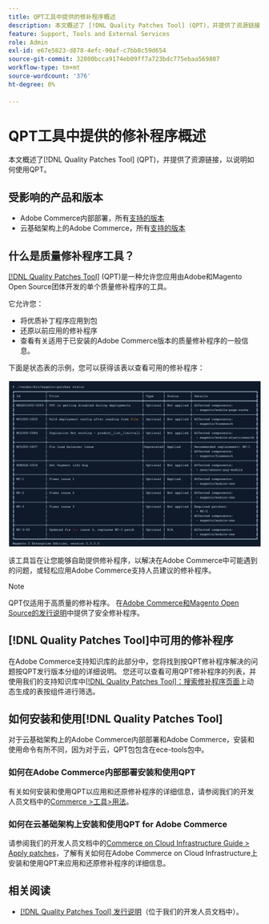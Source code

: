 ```yaml
---
title: QPT工具中提供的修补程序概述
description: 本文概述了 [!DNL Quality Patches Tool] (QPT)，并提供了资源链接，以说明如何使用QPT。
feature: Support, Tools and External Services
role: Admin
exl-id: e67e5823-d878-4efc-90af-c7bb8c59d654
source-git-commit: 32800bcca9174eb09ff7a723bdc775ebaa569807
workflow-type: tm+mt
source-wordcount: '376'
ht-degree: 0%

---
```


# QPT工具中提供的修补程序概述

本文概述了[!DNL Quality Patches Tool] (QPT)，并提供了资源链接，以说明如何使用QPT。

## 受影响的产品和版本

* Adobe Commerce内部部署，所有[支持的版本](https://www.adobe.com/content/dam/cc/en/legal/terms/enterprise/pdfs/Adobe-Commerce-Software-Lifecycle-Policy.pdf)
* 云基础架构上的Adobe Commerce，所有[支持的版本](https://www.adobe.com/content/dam/cc/en/legal/terms/enterprise/pdfs/Adobe-Commerce-Software-Lifecycle-Policy.pdf)

## 什么是质量修补程序工具？

[[!DNL Quality Patches Tool]](https://github.com/magento/quality-patches) (QPT)是一种允许您应用由Adobe和Magento Open Source团体开发的单个质量修补程序的工具。

它允许您：

* 将优质补丁程序应用到包
* 还原以前应用的修补程序
* 查看有关适用于已安装的Adobe Commerce版本的质量修补程序的一般信息。

下面是状态表的示例，您可以获得该表以查看可用的修补程序：

![Magento修补程序列表](/help/assets/tools/status_table.png)

该工具旨在让您能够自助提供修补程序，以解决在Adobe Commerce中可能遇到的问题，或轻松应用Adobe Commerce支持人员建议的修补程序。

>[!NOTE]
>
>QPT仅适用于高质量的修补程序。 在[Adobe Commerce和Magento Open Source的发行说明](https://experienceleague.adobe.com/docs/commerce-operations/release/notes/overview.html?lang=zh-Hans)中提供了安全修补程序。

## [!DNL Quality Patches Tool]中可用的修补程序

在Adobe Commerce支持知识库的此部分中，您将找到按QPT修补程序解决的问题按QPT发行版本分组的详细说明。
您还可以查看可用QPT修补程序的列表，并使用我们的支持知识库中[[!DNL Quality Patches Tool]：搜索修补程序页面](https://experienceleague.adobe.com/tools/commerce-quality-patches/index.html?lang=zh-Hans)上动态生成的表按组件进行筛选。

## 如何安装和使用[!DNL Quality Patches Tool]

对于云基础架构上的Adobe Commerce内部部署和Adobe Commerce，安装和使用命令有所不同，因为对于云，QPT包包含在ece-tools包中。

### 如何在Adobe Commerce内部部署安装和使用QPT

有关如何安装和使用QPT以应用和还原修补程序的详细信息，请参阅我们的开发人员文档中的[Commerce >工具>用法](../usage.md)。

### 如何在云基础架构上安装和使用QPT for Adobe Commerce

请参阅我们的开发人员文档中的[Commerce on Cloud Infrastructure Guide > Apply patches](https://experienceleague.adobe.com/docs/commerce-cloud-service/user-guide/develop/upgrade/apply-patches.html?lang=zh-Hans)，了解有关如何在Adobe Commerce on Cloud Infrastructure上安装和使用QPT来应用和还原修补程序的详细信息。

## 相关阅读

* [[!DNL Quality Patches Tool] 发行说明](https://experienceleague.adobe.com/docs/commerce-operations/tools/quality-patches-tool/release-notes.html?lang=zh-Hans)（位于我们的开发人员文档中）。
